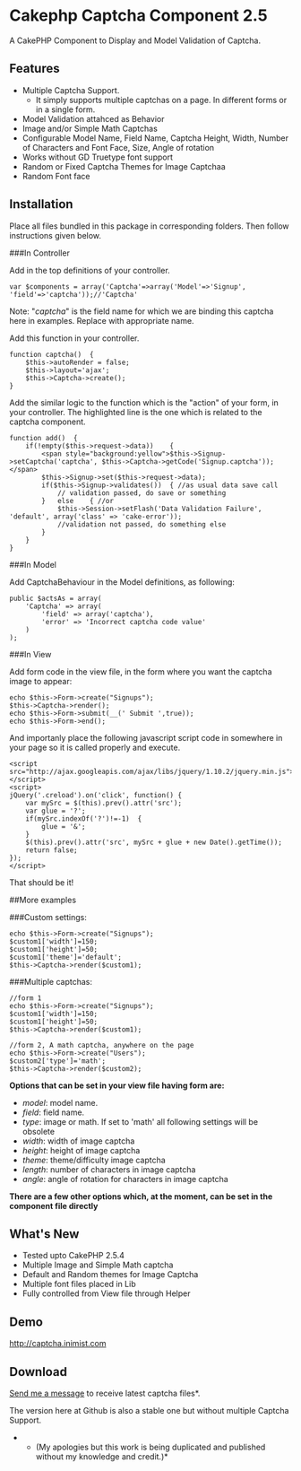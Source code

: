 Cakephp Captcha Component 2.5
=============================

A CakePHP Component to Display and Model Validation of Captcha.

Features
--------------------
* Multiple Captcha Support.
	- It simply supports multiple captchas on a page. In different forms or in a single form.
* Model Validation attahced as Behavior
* Image and/or Simple Math Captchas
* Configurable Model Name, Field Name, Captcha Height, Width, Number of Characters and Font Face, Size, Angle of rotation
* Works without GD Truetype font support
* Random or Fixed Captcha Themes for Image Captchaa
* Random Font face

Installation
--------------------

Place all files bundled in this package in corresponding folders. Then follow instructions given below.

###In Controller

Add in the top definitions of your controller.

    var $components = array('Captcha'=>array('Model'=>'Signup', 'field'=>'captcha'));//'Captcha'

Note: "*captcha*" is the field name for which we are binding this captcha here in examples. Replace with appropriate name.

Add this function in your controller.

    function captcha()	{
        $this->autoRender = false;
        $this->layout='ajax';
        $this->Captcha->create();
    }

Add the similar logic to the function which is the "action" of your form, in your controller. The highlighted line is the one which is related to the captcha component.

    function add()	{
        if(!empty($this->request->data))	{
            <span style="background:yellow">$this->Signup->setCaptcha('captcha', $this->Captcha->getCode('Signup.captcha'));</span>
            $this->Signup->set($this->request->data);
            if($this->Signup->validates())	{ //as usual data save call
                // validation passed, do save or something
            }	else	{ //or
                $this->Session->setFlash('Data Validation Failure', 'default', array('class' => 'cake-error'));
                //validation not passed, do something else
            }
        }
    }


###In Model

Add CaptchaBehaviour in the Model definitions, as following:

    public $actsAs = array(
        'Captcha' => array(
            'field' => array('captcha'),
            'error' => 'Incorrect captcha code value'
        )
    );

###In View

Add form code in the view file, in the form where you want the captcha image to appear:

    echo $this->Form->create("Signups");
    $this->Captcha->render();
    echo $this->Form->submit(__(' Submit ',true));
    echo $this->Form->end();


And importanly place the following javascript script code in somewhere in your page so it is called properly and execute.

    <script src="http://ajax.googleapis.com/ajax/libs/jquery/1.10.2/jquery.min.js"></script>
    <script>
    jQuery('.creload').on('click', function() {
        var mySrc = $(this).prev().attr('src');
        var glue = '?';
        if(mySrc.indexOf('?')!=-1)  {
            glue = '&';
        }
        $(this).prev().attr('src', mySrc + glue + new Date().getTime());
        return false;
    });
    </script>

That should be it!

##More examples

###Custom settings:

    echo $this->Form->create("Signups");
    $custom1['width']=150;
    $custom1['height']=50;
    $custom1['theme']='default';
    $this->Captcha->render($custom1);

###Multiple captchas:

    //form 1
    echo $this->Form->create("Signups");
    $custom1['width']=150;
    $custom1['height']=50;
    $this->Captcha->render($custom1);

    //form 2, A math captcha, anywhere on the page
    echo $this->Form->create("Users");
    $custom2['type']='math';
    $this->Captcha->render($custom2);


**Options that can be set in your view file having form are:**

* *model*: model name.
* *field*: field name.
* *type*: image or math. If set to 'math' all following settings will be obsolete
* *width*: width of image captcha
* *height*: height of image captcha
* *theme*: theme/difficulty image captcha
* *length*: number of characters in image captcha
* *angle*: angle of rotation for characters in image captcha

**There are a few other options which, at the moment, can be set in the component file directly**

What's New
--------------------
* Tested upto CakePHP 2.5.4
* Multiple Image and Simple Math captcha
* Default and Random themes for Image Captcha
* Multiple font files placed in Lib
* Fully controlled from View file through Helper

Demo
--------------------
http://captcha.inimist.com

Download
--------------------
[Send me a message](http://devarticles.in/contact/) to receive latest captcha files*.

The version here at Github is also a stable one but without multiple Captcha Support.

* - (My apologies but this work is being duplicated and published without my knowledge and credit.)*